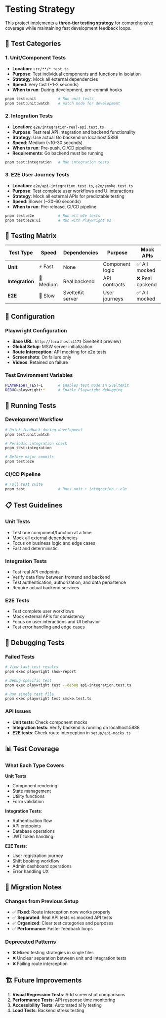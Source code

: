 # Testing Strategy

This project implements a **three-tier testing strategy** for comprehensive coverage while maintaining fast development feedback loops.

## 🧪 Test Categories

### 1. **Unit/Component Tests**

- **Location**: `src/**/*.test.ts`
- **Purpose**: Test individual components and functions in isolation
- **Strategy**: Mock all external dependencies
- **Speed**: Very fast (~1-2 seconds)
- **When to run**: During development, pre-commit hooks

```bash
pnpm test:unit          # Run unit tests
pnpm test:unit:watch    # Watch mode for development
```

### 2. **Integration Tests**

- **Location**: `e2e/integration-real-api.test.ts`
- **Purpose**: Test real API integration and backend functionality
- **Strategy**: Use actual Go backend on localhost:5888
- **Speed**: Medium (~10-30 seconds)
- **When to run**: Pre-push, CI/CD pipeline
- **Requirements**: Go backend must be running

```bash
pnpm test:integration   # Run integration tests
```

### 3. **E2E User Journey Tests**

- **Location**: `e2e/api-integration.test.ts`, `e2e/smoke.test.ts`
- **Purpose**: Test complete user workflows and UI interactions
- **Strategy**: Mock all external APIs for predictable testing
- **Speed**: Slower (~30-60 seconds)
- **When to run**: Pre-release, CI/CD pipeline

```bash
pnpm test:e2e           # Run all e2e tests
pnpm test:e2e:ui        # Run with Playwright UI
```

## 🎯 Testing Matrix

| Test Type       | Speed     | Dependencies     | Purpose         | Mock APIs       |
| --------------- | --------- | ---------------- | --------------- | --------------- |
| **Unit**        | ⚡ Fast   | None             | Component logic | ✅ All mocked   |
| **Integration** | 🔄 Medium | Real backend     | API contracts   | ❌ Real backend |
| **E2E**         | 🐌 Slow   | SvelteKit server | User journeys   | ✅ All mocked   |

## 🔧 Configuration

### Playwright Configuration

- **Base URL**: `http://localhost:4173` (SvelteKit preview)
- **Global Setup**: MSW server initialization
- **Route Interception**: API mocking for e2e tests
- **Screenshots**: On failure only
- **Videos**: Retained on failure

### Test Environment Variables

```bash
PLAYWRIGHT_TEST=1       # Enables test mode in SvelteKit
DEBUG=playwright:*      # Enable Playwright debugging
```

## 🚀 Running Tests

### Development Workflow

```bash
# Quick feedback during development
pnpm test:unit:watch

# Periodic integration check
pnpm test:integration

# Before major commits
pnpm test:e2e
```

### CI/CD Pipeline

```bash
# Full test suite
pnpm test               # Runs unit + integration + e2e
```

## 📋 Test Guidelines

### Unit Tests

- Test one component/function at a time
- Mock all external dependencies
- Focus on business logic and edge cases
- Fast and deterministic

### Integration Tests

- Test real API endpoints
- Verify data flow between frontend and backend
- Test authentication, authorization, and data persistence
- Require actual backend services

### E2E Tests

- Test complete user workflows
- Mock external APIs for consistency
- Focus on user interactions and UI behavior
- Test error handling and edge cases

## 🐛 Debugging Tests

### Failed Tests

```bash
# View last test results
pnpm exec playwright show-report

# Debug specific test
pnpm exec playwright test --debug api-integration.test.ts

# Run single test file
pnpm exec playwright test smoke.test.ts
```

### API Issues

- **Unit tests**: Check component mocks
- **Integration tests**: Verify backend is running on localhost:5888
- **E2E tests**: Check route interception in `setup/api-mocks.ts`

## 📊 Test Coverage

### What Each Type Covers

**Unit Tests**:

- Component rendering
- State management
- Utility functions
- Form validation

**Integration Tests**:

- Authentication flow
- API endpoints
- Database operations
- JWT token handling

**E2E Tests**:

- User registration journey
- Shift booking workflow
- Admin dashboard operations
- Error handling UX

## 🔄 Migration Notes

### Changes from Previous Setup

- ✅ **Fixed**: Route interception now works properly
- ✅ **Separated**: Real API tests vs mocked API tests
- ✅ **Organized**: Clear test categories and purposes
- ✅ **Performance**: Faster feedback loops

### Deprecated Patterns

- ❌ Mixed testing strategies in single files
- ❌ Unclear separation between unit and integration tests
- ❌ Failing route interception

## 🏗️ Future Improvements

1. **Visual Regression Tests**: Add screenshot comparisons
2. **Performance Tests**: API response time monitoring
3. **Accessibility Tests**: Automated a11y testing
4. **Load Tests**: Backend stress testing
